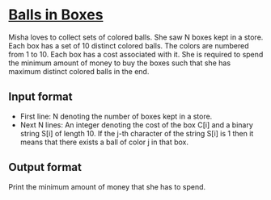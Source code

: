 # [Balls in Boxes][link]

Misha loves to collect sets of colored balls. She saw N boxes kept in a store. Each box has a set of 10 distinct colored balls. The colors are numbered from 1 to 10. Each box has a cost associated with it. She is required to spend the minimum amount of money to buy the boxes such that she has maximum distinct colored balls in the end.

## Input format

- First line: N denoting the number of boxes kept in a store.
- Next N lines: An integer denoting the cost of the box C[i] and a binary string S[i] of length 10. If the j-th character of the string S[i] is 1 then it means that there exists a ball of color j in that box.

## Output format

Print the minimum amount of money that she has to spend.

[link]: https://www.hackerearth.com/practice/algorithms/dynamic-programming/bit-masking/practice-problems/algorithm/misha-and-boxes-b7e70bc6/
